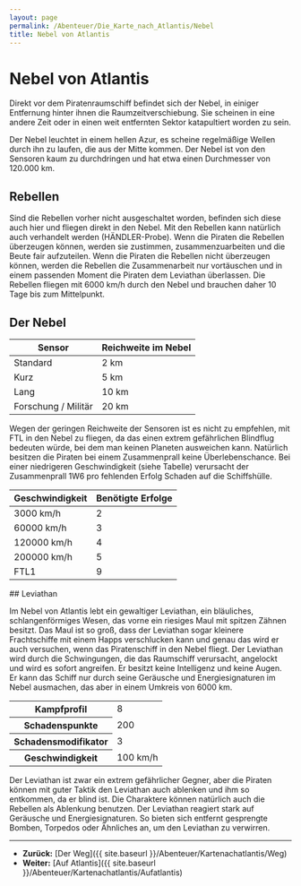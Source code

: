 ```yaml
---
layout: page
permalink: /Abenteuer/Die_Karte_nach_Atlantis/Nebel
title: Nebel von Atlantis
---
```


# Nebel von Atlantis

Direkt vor dem Piratenraumschiff befindet sich der Nebel, in einiger Entfernung hinter ihnen die Raumzeitverschiebung. Sie scheinen in eine andere Zeit oder in einen weit entfernten Sektor katapultiert worden zu sein.

Der Nebel leuchtet in einem hellen Azur, es scheine regelmäßige Wellen durch ihn zu laufen, die aus der Mitte kommen. Der Nebel ist von den Sensoren kaum zu durchdringen und hat etwa einen Durchmesser von 120.000 km.

## Rebellen

Sind die Rebellen vorher nicht ausgeschaltet worden, befinden sich diese auch hier und fliegen direkt in den Nebel. Mit den Rebellen kann natürlich auch verhandelt werden (HÄNDLER-Probe). Wenn die Piraten die Rebellen überzeugen können, werden sie zustimmen, zusammenzuarbeiten und die Beute fair aufzuteilen. Wenn die Piraten die Rebellen nicht überzeugen können, werden die Rebellen die Zusammenarbeit nur vortäuschen und in einem passenden Moment die Piraten dem Leviathan überlassen. Die Rebellen fliegen mit 6000 km/h durch den Nebel und brauchen daher 10 Tage bis zum Mittelpunkt.

## Der Nebel

<table>
<thead>
<tr><th>Sensor</th><th>Reichweite im Nebel</th></tr>
</thead>
<tbody>
<tr><td>Standard</td><td>2 km</td></tr>
<tr><td>Kurz</td><td>5 km</td></tr>
<tr><td>Lang</td><td>10 km</td></tr>
<tr><td>Forschung / Militär</td><td>20 km</td></tr>
</tbody>
</table>
Wegen der geringen Reichweite der Sensoren ist es nicht zu empfehlen, mit FTL in den Nebel zu fliegen, da das einen extrem gefährlichen Blindflug bedeuten würde, bei dem man keinen Planeten ausweichen kann. Natürlich besitzen die Piraten bei einem Zusammenprall keine Überlebenschance. Bei einer niedrigeren Geschwindigkeit (siehe Tabelle) verursacht der Zusammenprall 1W6 pro fehlenden Erfolg Schaden auf die Schiffshülle.

<table>
<thead>
<tr><th>Geschwindigkeit</th><th>Benötigte Erfolge</th></tr>
</thead>
<tbody>
<tr><td>3000 km/h</td><td>2</td></tr>
<tr><td>60000 km/h</td><td>3</td></tr>
<tr><td>120000 km/h</td><td>4</td></tr>
<tr><td>200000 km/h</td><td>5</td></tr>
<tr><td>FTL1</td><td>9</td></tr>
</tbody>
</table>
## Leviathan

Im Nebel von Atlantis lebt ein gewaltiger Leviathan, ein bläuliches, schlangenförmiges Wesen, das vorne ein riesiges Maul mit spitzen Zähnen besitzt. Das Maul ist so groß, dass der Leviathan sogar kleinere Frachtschiffe mit einem Happs verschlucken kann und genau das wird er auch versuchen, wenn das Piratenschiff in den Nebel fliegt. Der Leviathan wird durch die Schwingungen, die das Raumschiff verursacht, angelockt und wird es sofort angreifen. Er besitzt keine Intelligenz und keine Augen. Er kann das Schiff nur durch seine Geräusche und Energiesignaturen im Nebel ausmachen, das aber in einem Umkreis von 6000 km.

<table>
<tbody>
<tr><th>Kampfprofil</th><td>8</td></tr>
<tr><th>Schadenspunkte</th><td>200</td></tr>
<tr><th>Schadensmodifikator</th><td>3</td></tr>
<tr><th>Geschwindigkeit</th><td>100 km/h</td></tr>
</tbody>
</table>
Der Leviathan ist zwar ein extrem gefährlicher Gegner, aber die Piraten können mit guter Taktik den Leviathan auch ablenken und ihm so entkommen, da er blind ist. Die Charaktere können natürlich auch die Rebellen als Ablenkung benutzen. Der Leviathan reagiert stark auf Geräusche und Energiesignaturen. So bieten sich entfernt gesprengte Bomben, Torpedos oder Ähnliches an, um den Leviathan zu verwirren.


***
- **Zurück:** [Der Weg]({{ site.baseurl }}/Abenteuer/Kartenachatlantis/Weg)
- **Weiter:** [Auf Atlantis]({{ site.baseurl }}/Abenteuer/Kartenachatlantis/Aufatlantis)

